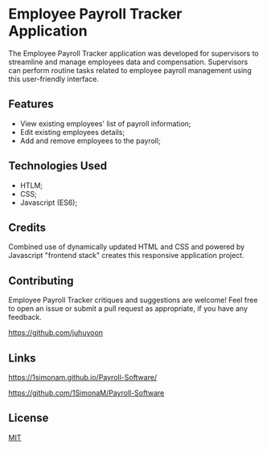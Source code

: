 # Employee Payroll Tracker Application

The Employee Payroll Tracker application was developed for supervisors to streamline and manage employees data and compensation. Supervisors can perform routine tasks related to employee payroll management using this user-friendly interface. 


## Features
- View existing employees' list of payroll information;
- Edit existing employees details;
- Add and remove employees to the payroll;


## Technologies Used
- HTLM;
- CSS;	 
- Javascript (ES6);	 


## Credits

Combined use of dynamically updated HTML and CSS and powered by Javascript "frontend stack" creates this responsive application project. 


## Contributing

Employee Payroll Tracker critiques and suggestions are welcome! 
Feel free to open an issue or submit a pull request as appropriate, if you have any feedback.

https://github.com/juhuyoon


## Links

https://1simonam.github.io/Payroll-Software/

https://github.com/1SimonaM/Payroll-Software


## License

[MIT](https://choosealicense.com/licenses/mit/)

